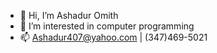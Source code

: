 - 👋 Hi, I’m Ashadur Omith
- 👀 I’m interested in computer programming
- 📫 Ashadur407@yahoo.com | (347)469-5021

